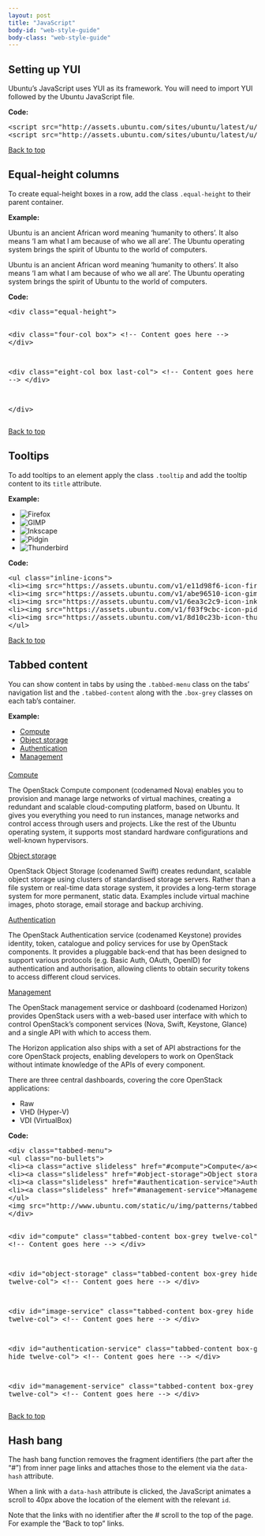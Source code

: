 ```yaml
---
layout: post
title: "JavaScript"
body-id: "web-style-guide"
body-class: "web-style-guide"
---
```



<div class="row">
<h2 id="setting-up-yui">Setting up YUI</h2>
<div class="eight-col">          
<p>Ubuntu&rsquo;s JavaScript uses YUI as its framework. You will need to import YUI followed by the Ubuntu JavaScript file.</p>
</div>
<div class="twelve-col">     
<p class="smaller note"><strong>Code:</strong></p>
<pre>&lt;script src="http://assets.ubuntu.com/sites/ubuntu/latest/u/js/plugins/yui-min.js"&gt;&lt;/script&gt;
&lt;script src="http://assets.ubuntu.com/sites/ubuntu/latest/u/js/core.js"&gt;&lt;/script&gt;</pre>
</div>

</div>

<div class="row no-border">
<div class="link-top"><a href="#">Back to top</a></div>
<h2 id="equal-height-columns">Equal-height columns</h2>

<p>To create equal-height boxes in a row, add the class <code>.equal-height</code> to their parent container.</p>
<p class="smaller note"><strong>Example:</strong></p>
</div>

<div class="row no-border equal-height">
<div class="four-col box">
<p>Ubuntu is an ancient African word meaning &#8216;humanity to others&#8217;. It also means &#8216;I am what I am because of who we all are&#8217;. The Ubuntu operating system brings the spirit of Ubuntu to the world of computers.</p>
</div>
<div class="eight-col box last-col">
<p>Ubuntu is an ancient African word meaning &#8216;humanity to others&#8217;. It also means &#8216;I am what I am because of who we all are&#8217;. The Ubuntu operating system brings the spirit of Ubuntu to the world of computers.</p>
</div>
</div>

<div class="row">
<p class="smaller note"><strong>Code:</strong></p>
<div class="twelve-col">
<pre>&lt;div class="equal-height"&gt;

&lt;div class="four-col box"&gt;
&lt;!-- Content goes here --&gt;
&lt;/div&gt;

&lt;div class="eight-col box last-col"&gt;
&lt;!-- Content goes here --&gt;
&lt;/div&gt;

&lt;/div&gt;</pre>
</div>

</div>

<div class="row">
<div class="link-top"><a href="#">Back to top</a></div>
<h2 id="tooltips">Tooltips</h2>
<p>To add tooltips to an element apply the class <code>.tooltip</code> and add the tooltip content to its <code>title</code> attribute.</p>

<p class="smaller note"><strong>Example:</strong></p>
<div class="six-col">
<ul class="inline-icons">
<li><img src="https://assets.ubuntu.com/v1/e11d98f6-icon-firefox-32x32.png" alt="Firefox" title="Firefox" class="tooltip" /></li>
<li><img src="https://assets.ubuntu.com/v1/abe96510-icon-gimp-35x35.png" alt="GIMP" title="GIMP" class="tooltip" /></li>
<li><img src="https://assets.ubuntu.com/v1/6ea3c2c9-icon-inkscape-35x35.png" alt="Inkscape" title="Inkscape" class="tooltip" /></li>
<li><img src="https://assets.ubuntu.com/v1/f03f9cbc-icon-pidgin-35x35.png" alt="Pidgin" title="Pidgin" class="tooltip" /></li>
<li><img src="https://assets.ubuntu.com/v1/8d10c23b-icon-thunderbird-32x32.png" alt="Thunderbird" title="Thunderbird" class="tooltip" /></li>
</ul>
</div>

<div class="twelve-col">
<p class="smaller note"><strong>Code:</strong></p>
<pre>&lt;ul class="inline-icons"&gt;
&lt;li&gt;&lt;img src="https://assets.ubuntu.com/v1/e11d98f6-icon-firefox-32x32.png" alt="Firefox" title="Firefox" class="tooltip" /&gt;&lt;/li&gt;
&lt;li&gt;&lt;img src="https://assets.ubuntu.com/v1/abe96510-icon-gimp-35x35.png" alt="GIMP" title="GIMP" class="tooltip" /&gt;&lt;/li&gt;
&lt;li&gt;&lt;img src="https://assets.ubuntu.com/v1/6ea3c2c9-icon-inkscape-35x35.png" alt="Inkscape" title="Inkscape" class="tooltip" /&gt;&lt;/li&gt;
&lt;li&gt;&lt;img src="https://assets.ubuntu.com/v1/f03f9cbc-icon-pidgin-35x35.png" alt="Pidgin" title="Pidgin" class="tooltip" /&gt;&lt;/li&gt;
&lt;li&gt;&lt;img src="https://assets.ubuntu.com/v1/8d10c23b-icon-thunderbird-32x32.png" alt="Thunderbird" title="Thunderbird" class="tooltip" /&gt;&lt;/li&gt;
&lt;/ul&gt;</pre>
</div>
</div>

<div class="row">
<div class="link-top"><a href="#">Back to top</a></div>
<h2 id="tabbed-content">Tabbed content</h2>
<div class="eight-col">
<p>You can show content in tabs by using the <code>.tabbed-menu</code> class on the tabs&#8217; navigation list and the <code>.tabbed-content</code> along with the <code>.box-grey</code> classes on each tab&#8217;s container.</p>
</div>

<div class="twelve-col">
<p class="smaller note"><strong>Example:</strong></p>

<div class="tabbed-menu">
<ul class="no-bullets">
<li><a class="slideless active" href="#compute">Compute</a></li>
<li><a class="slideless" href="#object-storage">Object storage</a></li>
<li><a class="slideless" href="#authentication-service">Authentication</a></li>
<li><a class="slideless" href="#management-service">Management</a></li>
</ul>
<img src="https://assets.ubuntu.com/v1/1000a177-tabbed-nav-arrow.png" class="arrow" height="6" width="12">
</div>
<div id="compute" class="tabbed-content compute twelve-col">
<a class="accordion-button slideless" href="#compute" data-hash="compute">Compute</a>
<div class="eight-col">
<p>The OpenStack Compute component (codenamed Nova) enables you to provision and manage large networks of virtual machines, creating a redundant and scalable cloud-computing platform, based on Ubuntu. It gives you everything you need to run instances, manage networks and control access through users and projects. Like the rest of the Ubuntu operating system, it supports most standard hardware configurations and well-known hypervisors.</p>
</div>
</div>
<div id="object-storage" class="tabbed-content object-storage hide twelve-col">
<a class="accordion-button slideless" href="#object-storage" data-hash="object-storage">Object storage</a>
<div class="eight-col">
<p>OpenStack Object Storage (codenamed Swift) creates redundant, scalable object storage using clusters of standardised storage servers. Rather than a file system or real-time data storage system, it provides a long-term storage system for more permanent, static data. Examples include virtual machine images, photo storage, email storage and backup archiving.</p>
</div>
</div>
<div id="authentication-service" class="tabbed-content authentication-service hide twelve-col">
<a class="accordion-button slideless" href="#authentication-service" data-hash="authentication-service">Authentication</a>
<div class="eight-col">
<p>The OpenStack Authentication service (codenamed Keystone) provides identity, token, catalogue and policy services for use by OpenStack components. It provides a pluggable back-end that has been designed to support various protocols (e.g. Basic Auth, OAuth, OpenID) for authentication and authorisation, allowing clients to obtain security tokens to access different cloud services.</p>
</div>
</div>
<div id="management-service" class="tabbed-content management-service hide twelve-col">
<a class="accordion-button slideless" href="#management-service" data-hash="management-service">Management</a>
<div class="six-col">
<p>The OpenStack management service or dashboard (codenamed Horizon) provides OpenStack users with a web-based user interface with which to control OpenStack&#8217;s component services (Nova, Swift, Keystone, Glance) and a single API with which to access them.</p>
<p>The Horizon application also ships with a set of API abstractions for the core OpenStack projects, enabling developers to work on OpenStack without intimate knowledge of the APIs of every component.</p>
</div>
<div class="six-col last-col">
<p>There are three central dashboards, covering the core OpenStack applications:</p>
<ul class="list-canonical">
<li>Raw</li>
<li>VHD (Hyper-V)</li>
<li class="last-item">VDI (VirtualBox)</li>
</ul>
</div>
</div>

<p class="smaller note"><strong>Code:</strong></p>
<pre>&lt;div class="tabbed-menu"&gt;
&lt;ul class="no-bullets"&gt;
&lt;li&gt;&lt;a class="active slideless" href="#compute"&gt;Compute&lt;/a&gt;&lt;/li&gt;
&lt;li&gt;&lt;a class="slideless" href="#object-storage"&gt;Object storage&lt;/a&gt;&lt;/li&gt;
&lt;li&gt;&lt;a class="slideless" href="#authentication-service"&gt;Authentication&lt;/a&gt;&lt;/li&gt;
&lt;li&gt;&lt;a class="slideless" href="#management-service"&gt;Management&lt;/a&gt;&lt;/li&gt;
&lt;/ul&gt;
&lt;img src="http://www.ubuntu.com/static/u/img/patterns/tabbed-nav-arrow.png" class="arrow" height="6" width="12"&gt;
&lt;/div&gt;

&lt;div id="compute" class="tabbed-content box-grey twelve-col"&gt;
&lt;!-- Content goes here --&gt;
&lt;/div&gt;

&lt;div id="object-storage" class="tabbed-content box-grey hide twelve-col"&gt;
&lt;!-- Content goes here --&gt;
&lt;/div&gt;

&lt;div id="image-service" class="tabbed-content box-grey hide twelve-col"&gt;
&lt;!-- Content goes here --&gt;
&lt;/div&gt;

&lt;div id="authentication-service" class="tabbed-content box-grey hide twelve-col"&gt;
&lt;!-- Content goes here --&gt;
&lt;/div&gt;

&lt;div id="management-service" class="tabbed-content box-grey hide twelve-col"&gt;
&lt;!-- Content goes here --&gt;
&lt;/div&gt;</pre>
</div>
</div>
<div class="row no-border">
<div class="link-top"><a href="#">Back to top</a></div>
<div class="eight-col">
<h2 id="hash-bang">Hash bang</h2>
<p>The hash bang function removes the fragment identifiers (the part after the &#8220;#&#8221;) from inner page links and attaches those to the element via the <code>data-hash</code> attribute.</p>
<p>When a link with a <code>data-hash</code> attribute is clicked, the JavaScript animates a scroll to 40px above the location of the element with the relevant <code>id</code>.</p>
<p>Note that the links with no identifier after the # scroll to the top of the page. For example the &#8220;Back to top&#8221; links.</p>
</div>
</div>
